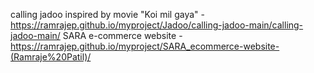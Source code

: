  calling jadoo inspired by movie "Koi mil gaya" -https://ramrajep.github.io/myproject/Jadoo/calling-jadoo-main/calling-jadoo-main/
SARA e-commerce website - https://ramrajep.github.io/myproject/SARA_ecommerce-website-(Ramraje%20Patil)/
